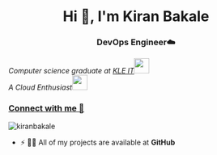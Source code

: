 <h1 align="center">Hi 👋, I'm Kiran Bakale</h1>
<h3 align="center">DevOps Engineer☁️</h3>
<p><em>Computer science graduate at <a href="https://kleit.ac.in/">KLE IT</a><img src="https://media.giphy.com/media/fYSnHlufseco8Fh93Z/giphy.gif" width="30"></br>A Cloud Enthusiast</a><img src="https://media.giphy.com/media/WUlplcMpOCEmTGBtBW/giphy.gif" width="30"> 
</em></p>

### [Connect with me 💬](https://bio.link/kiranbakale) 

<!-- -
[![Linkedin: kiran bakale](https://img.shields.io/badge/-kiranbakale-blue?style=flat-square&logo=Linkedin&logoColor=white&link=https://www.linkedin.com/in/kiran-bakale-a82711178/)](https://linkedin.com/in/kiran-bakale-a82711178)
[![GitHub: kiran bakale](https://img.shields.io/github/followers/kiranbakale?label=follow&style=social)](https://github.com/kiranbakale)
[![Gmail: kiran bakale](https://img.shields.io/badge/Gmail-D14836?style=for-the-badge&logo=gmail&logoColor=white)](https://mail.google.com/mail/u/0/?pli=1#inbox)
-->

<p align="left"> <img src="https://komarev.com/ghpvc/?username=kiranbakale&label=Profile%20views&color=129e00&style=plastic" alt="kiranbakale" /> </p>
<!-- <img align="right" alt="Coding" width="400" src="https://cdn.dribbble.com/users/2646423/screenshots/5507196/computer.gif"> -->

<!-- - 👨‍💻 You can also check out my portfolio at [https://kiranbakale.github.io/Portfolio/](https://kiranbakale.github.io/Portfolio/) -->

<!-- -- 🔭 I’m currently working on C,CPP,Python -->

- ⚡ 👨‍💻 All of my projects are available at **GitHub**

